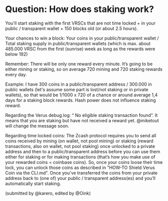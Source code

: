 # Question: How does staking work?

You'll start staking with the first VRSCs that are not time locked + in your public / transparent wallet + 150 blocks old (or about 2.5 hours).

Your chances to win a block: Your coins in your public/transparent wallet / Total staking supply in public/transparent wallets (which is max. about 485.000 VRSC from the first (sunrise) week as long as the rewards were below 192)

Remember: There will be only one reward every minute. It’s going to be either mining or staking, so on average 720 mining and 720 staking rewards every day.

Example: I have 300 coins in a public/transparent address / 300.000 in public wallets (let's assume some part is lost/not staking or in private wallets), so that would be 1/1000 x 720 of a chance or around average 1,4 days for a staking block rewards. Hash power does not influence staking reward.

Regarding the Verus debug.log: “<DATE> No eligible staking transaction found“. It means that you are staking but have not received a reward yet. @miketout will change the message soon.

Regarding time locked coins:
The Zcash protocol requires you to send all coins received by mining (on wallet, not pool mining) or staking (reward transactions, also on wallet, not pool staking) once unlocked to a private address and then to a public/transparent address before you can use them either for staking or for making transactions (that’s how you make use of your rewarded coins = coinbase coins). So, once your coins loose their time lock, you can unlock those coins as described in "HOW-TO Shield Verus Coin via the CLI.md". Once you've transferred the coins from your private address back to (one of) your public / transparent address(es) and you’ll automatically start staking.

(submitted by @karero, edited by @Oink)
